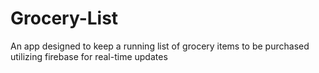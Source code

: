 # Grocery-List
An app designed to keep a running list of grocery items to be purchased utilizing firebase for real-time updates
